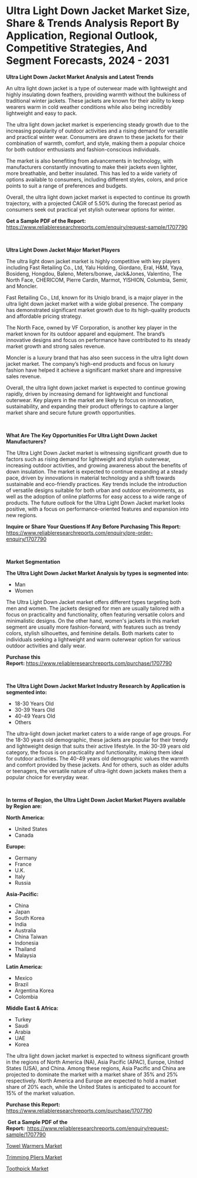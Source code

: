 <p><h1>Ultra Light Down Jacket Market Size, Share & Trends Analysis Report By Application, Regional Outlook, Competitive Strategies, And Segment Forecasts, 2024 - 2031</h1></p><p><strong>Ultra Light Down Jacket Market Analysis and Latest Trends</strong></p>
<p><p>An ultra light down jacket is a type of outerwear made with lightweight and highly insulating down feathers, providing warmth without the bulkiness of traditional winter jackets. These jackets are known for their ability to keep wearers warm in cold weather conditions while also being incredibly lightweight and easy to pack.</p><p>The ultra light down jacket market is experiencing steady growth due to the increasing popularity of outdoor activities and a rising demand for versatile and practical winter wear. Consumers are drawn to these jackets for their combination of warmth, comfort, and style, making them a popular choice for both outdoor enthusiasts and fashion-conscious individuals.</p><p>The market is also benefiting from advancements in technology, with manufacturers constantly innovating to make their jackets even lighter, more breathable, and better insulated. This has led to a wide variety of options available to consumers, including different styles, colors, and price points to suit a range of preferences and budgets.</p><p>Overall, the ultra light down jacket market is expected to continue its growth trajectory, with a projected CAGR of 5.50% during the forecast period as consumers seek out practical yet stylish outerwear options for winter.</p></p>
<p><strong>Get a Sample PDF of the Report:&nbsp;</strong> <a href="https://www.reliableresearchreports.com/enquiry/request-sample/1707790">https://www.reliableresearchreports.com/enquiry/request-sample/1707790</a></p>
<p>&nbsp;</p>
<p><strong>Ultra Light Down Jacket Major Market Players</strong></p>
<p><p>The ultra light down jacket market is highly competitive with key players including Fast Retailing Co., Ltd, Yalu Holding, Giordano, Eral, H&M, Yaya, Bosideng, Hongdou, Baleno, Meters/bonwe, Jack&Jones, Valentino, The North Face, CHERICOM, Pierre Cardin, Marmot, YISHION, Columbia, Semir, and Moncler.</p><p>Fast Retailing Co., Ltd, known for its Uniqlo brand, is a major player in the ultra light down jacket market with a wide global presence. The company has demonstrated significant market growth due to its high-quality products and affordable pricing strategy.</p><p>The North Face, owned by VF Corporation, is another key player in the market known for its outdoor apparel and equipment. The brand’s innovative designs and focus on performance have contributed to its steady market growth and strong sales revenue.</p><p>Moncler is a luxury brand that has also seen success in the ultra light down jacket market. The company’s high-end products and focus on luxury fashion have helped it achieve a significant market share and impressive sales revenue.</p><p>Overall, the ultra light down jacket market is expected to continue growing rapidly, driven by increasing demand for lightweight and functional outerwear. Key players in the market are likely to focus on innovation, sustainability, and expanding their product offerings to capture a larger market share and secure future growth opportunities.</p></p>
<p>&nbsp;</p>
<p><strong>What Are The Key Opportunities For Ultra Light Down Jacket Manufacturers?</strong></p>
<p><p>The Ultra Light Down Jacket market is witnessing significant growth due to factors such as rising demand for lightweight and stylish outerwear, increasing outdoor activities, and growing awareness about the benefits of down insulation. The market is expected to continue expanding at a steady pace, driven by innovations in material technology and a shift towards sustainable and eco-friendly practices. Key trends include the introduction of versatile designs suitable for both urban and outdoor environments, as well as the adoption of online platforms for easy access to a wide range of products. The future outlook for the Ultra Light Down Jacket market looks positive, with a focus on performance-oriented features and expansion into new regions.</p></p>
<p><strong>Inquire or Share Your Questions If Any Before Purchasing This Report:</strong> <a href="https://www.reliableresearchreports.com/enquiry/pre-order-enquiry/1707790">https://www.reliableresearchreports.com/enquiry/pre-order-enquiry/1707790</a></p>
<p>&nbsp;</p>
<p><strong>Market Segmentation</strong></p>
<p><strong>The Ultra Light Down Jacket Market Analysis by types is segmented into:</strong></p>
<p><ul><li>Man</li><li>Women</li></ul></p>
<p><p>The Ultra Light Down Jacket market offers different types targeting both men and women. The jackets designed for men are usually tailored with a focus on practicality and functionality, often featuring versatile colors and minimalistic designs. On the other hand, women's jackets in this market segment are usually more fashion-forward, with features such as trendy colors, stylish silhouettes, and feminine details. Both markets cater to individuals seeking a lightweight and warm outerwear option for various outdoor activities and daily wear.</p></p>
<p><strong>Purchase this Report:&nbsp;</strong><a href="https://www.reliableresearchreports.com/purchase/1707790">https://www.reliableresearchreports.com/purchase/1707790</a></p>
<p>&nbsp;</p>
<p><strong>The Ultra Light Down Jacket Market Industry Research by Application is segmented into:</strong></p>
<p><ul><li>18-30 Years Old</li><li>30-39 Years Old</li><li>40-49 Years Old</li><li>Others</li></ul></p>
<p><p>The ultra-light down jacket market caters to a wide range of age groups. For the 18-30 years old demographic, these jackets are popular for their trendy and lightweight design that suits their active lifestyle. In the 30-39 years old category, the focus is on practicality and functionality, making them ideal for outdoor activities. The 40-49 years old demographic values the warmth and comfort provided by these jackets. And for others, such as older adults or teenagers, the versatile nature of ultra-light down jackets makes them a popular choice for everyday wear.</p></p>
<p>&nbsp;</p>
<p><strong>In terms of Region, the Ultra Light Down Jacket Market Players available by Region are:</strong></p>
<p>
    <p> <strong> North America: </strong>
        <ul>
            <li>United States</li>
            <li>Canada</li>
        </ul>
        </p> 
    <p> <strong> Europe: </strong>
        <ul>
            <li>Germany</li>
            <li>France</li>
            <li>U.K.</li>
            <li>Italy</li>
            <li>Russia</li>
        </ul>
        </p> 
    <p> <strong> Asia-Pacific: </strong>
        <ul>
            <li>China</li>
            <li>Japan</li>
            <li>South Korea</li>
            <li>India</li>
            <li>Australia</li>
            <li>China Taiwan</li>
            <li>Indonesia</li>
            <li>Thailand</li>
            <li>Malaysia</li>
        </ul>
        </p> 
    <p> <strong> Latin America: </strong>
        <ul>
            <li>Mexico</li>
            <li>Brazil</li>
            <li>Argentina Korea</li>
            <li>Colombia</li>
        </ul>
        </p> 
    <p> <strong> Middle East & Africa: </strong>
        <ul>
            <li>Turkey</li>
            <li>Saudi</li>
            <li>Arabia</li>
            <li>UAE</li>
            <li>Korea</li>
        </ul>
    </p>
    </p>
<p><p>The ultra light down jacket market is expected to witness significant growth in the regions of North America (NA), Asia Pacific (APAC), Europe, United States (USA), and China. Among these regions, Asia Pacific and China are projected to dominate the market with a market share of 35% and 25% respectively. North America and Europe are expected to hold a market share of 20% each, while the United States is anticipated to account for 15% of the market valuation.</p></p>
<p><strong>Purchase this Report: </strong><a href="https://www.reliableresearchreports.com/purchase/1707790">https://www.reliableresearchreports.com/purchase/1707790</a></p>
<p>&nbsp;<strong>Get a Sample PDF of the Report:&nbsp;&nbsp;</strong><a href="https://www.reliableresearchreports.com/enquiry/request-sample/1707790">https://www.reliableresearchreports.com/enquiry/request-sample/1707790</a></p>
<p><strong></strong></p>
<p><p><a href="https://github.com/prosalinda88/Market-Research-Report-List-3/blob/main/towel-warmers-market.md">Towel Warmers Market</a></p><p><a href="https://github.com/globismark/Market-Research-Report-List-2/blob/main/trimming-pliers-market.md">Trimming Pliers Market</a></p><p><a href="https://github.com/NorbertYates/Market-Research-Report-List-4/blob/main/toothpick-market.md">Toothpick Market</a></p></p>